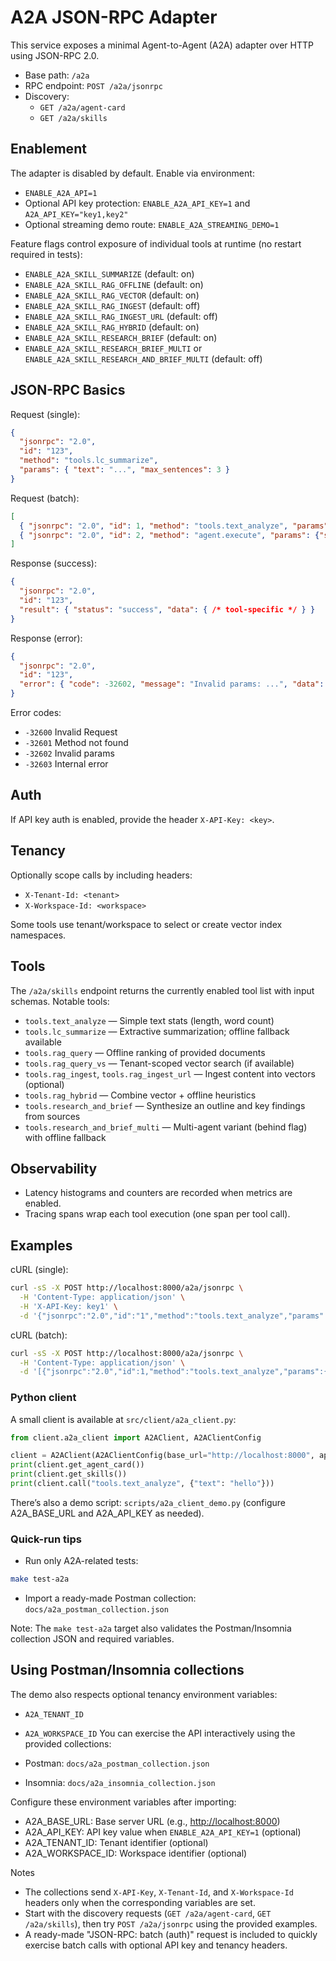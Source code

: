 # A2A JSON-RPC Adapter

This service exposes a minimal Agent-to-Agent (A2A) adapter over HTTP using JSON-RPC 2.0.

- Base path: `/a2a`
- RPC endpoint: `POST /a2a/jsonrpc`
- Discovery:
  - `GET /a2a/agent-card`
  - `GET /a2a/skills`

## Enablement

The adapter is disabled by default. Enable via environment:

- `ENABLE_A2A_API=1`
- Optional API key protection: `ENABLE_A2A_API_KEY=1` and `A2A_API_KEY="key1,key2"`
- Optional streaming demo route: `ENABLE_A2A_STREAMING_DEMO=1`

Feature flags control exposure of individual tools at runtime (no restart required in tests):

- `ENABLE_A2A_SKILL_SUMMARIZE` (default: on)
- `ENABLE_A2A_SKILL_RAG_OFFLINE` (default: on)
- `ENABLE_A2A_SKILL_RAG_VECTOR` (default: on)
- `ENABLE_A2A_SKILL_RAG_INGEST` (default: off)
- `ENABLE_A2A_SKILL_RAG_INGEST_URL` (default: off)
- `ENABLE_A2A_SKILL_RAG_HYBRID` (default: on)
- `ENABLE_A2A_SKILL_RESEARCH_BRIEF` (default: on)
- `ENABLE_A2A_SKILL_RESEARCH_BRIEF_MULTI` or `ENABLE_A2A_SKILL_RESEARCH_AND_BRIEF_MULTI` (default: off)

## JSON-RPC Basics

Request (single):

```json
{
  "jsonrpc": "2.0",
  "id": "123",
  "method": "tools.lc_summarize",
  "params": { "text": "...", "max_sentences": 3 }
}
```

Request (batch):

```json
[
  { "jsonrpc": "2.0", "id": 1, "method": "tools.text_analyze", "params": {"text": "hello"} },
  { "jsonrpc": "2.0", "id": 2, "method": "agent.execute", "params": {"skill": "tools.rag_query", "args": {"query": "q", "documents": ["a", "b"]}} }
]
```

Response (success):

```json
{
  "jsonrpc": "2.0",
  "id": "123",
  "result": { "status": "success", "data": { /* tool-specific */ } }
}
```

Response (error):

```json
{
  "jsonrpc": "2.0",
  "id": "123",
  "error": { "code": -32602, "message": "Invalid params: ...", "data": { /* optional */ } }
}
```

Error codes:

- `-32600` Invalid Request
- `-32601` Method not found
- `-32602` Invalid params
- `-32603` Internal error

## Auth

If API key auth is enabled, provide the header `X-API-Key: <key>`.

## Tenancy

Optionally scope calls by including headers:

- `X-Tenant-Id: <tenant>`
- `X-Workspace-Id: <workspace>`

Some tools use tenant/workspace to select or create vector index namespaces.

## Tools

The `/a2a/skills` endpoint returns the currently enabled tool list with input schemas. Notable tools:

- `tools.text_analyze` — Simple text stats (length, word count)
- `tools.lc_summarize` — Extractive summarization; offline fallback available
- `tools.rag_query` — Offline ranking of provided documents
- `tools.rag_query_vs` — Tenant-scoped vector search (if available)
- `tools.rag_ingest`, `tools.rag_ingest_url` — Ingest content into vectors (optional)
- `tools.rag_hybrid` — Combine vector + offline heuristics
- `tools.research_and_brief` — Synthesize an outline and key findings from sources
- `tools.research_and_brief_multi` — Multi-agent variant (behind flag) with offline fallback

## Observability

- Latency histograms and counters are recorded when metrics are enabled.
- Tracing spans wrap each tool execution (one span per tool call).

## Examples

cURL (single):

```bash
curl -sS -X POST http://localhost:8000/a2a/jsonrpc \
  -H 'Content-Type: application/json' \
  -H 'X-API-Key: key1' \
  -d '{"jsonrpc":"2.0","id":"1","method":"tools.text_analyze","params":{"text":"hello world"}}'
```

cURL (batch):

```bash
curl -sS -X POST http://localhost:8000/a2a/jsonrpc \
  -H 'Content-Type: application/json' \
  -d '[{"jsonrpc":"2.0","id":1,"method":"tools.text_analyze","params":{"text":"hello"}},{"jsonrpc":"2.0","id":2,"method":"agent.execute","params":{"skill":"tools.rag_query","args":{"query":"q","documents":["a","b"]}}}]'
```

### Python client

A small client is available at `src/client/a2a_client.py`:

```python
from client.a2a_client import A2AClient, A2AClientConfig

client = A2AClient(A2AClientConfig(base_url="http://localhost:8000", api_key=None, enable_retry=False))
print(client.get_agent_card())
print(client.get_skills())
print(client.call("tools.text_analyze", {"text": "hello"}))
```

There’s also a demo script: `scripts/a2a_client_demo.py` (configure A2A_BASE_URL and A2A_API_KEY as needed).

### Quick-run tips

- Run only A2A-related tests:

```bash
make test-a2a
```

- Import a ready-made Postman collection: `docs/a2a_postman_collection.json`

Note: The `make test-a2a` target also validates the Postman/Insomnia collection JSON and required variables.

## Using Postman/Insomnia collections

The demo also respects optional tenancy environment variables:

- `A2A_TENANT_ID`
- `A2A_WORKSPACE_ID`
You can exercise the API interactively using the provided collections:

- Postman: `docs/a2a_postman_collection.json`
- Insomnia: `docs/a2a_insomnia_collection.json`

Configure these environment variables after importing:

- A2A_BASE_URL: Base server URL (e.g., <http://localhost:8000>)
- A2A_API_KEY: API key value when `ENABLE_A2A_API_KEY=1` (optional)
- A2A_TENANT_ID: Tenant identifier (optional)
- A2A_WORKSPACE_ID: Workspace identifier (optional)

Notes

- The collections send `X-API-Key`, `X-Tenant-Id`, and `X-Workspace-Id` headers only when the corresponding variables are set.
- Start with the discovery requests (`GET /a2a/agent-card`, `GET /a2a/skills`), then try `POST /a2a/jsonrpc` using the provided examples.
- A ready-made "JSON-RPC: batch (auth)" request is included to quickly exercise batch calls with optional API key and tenancy headers.

